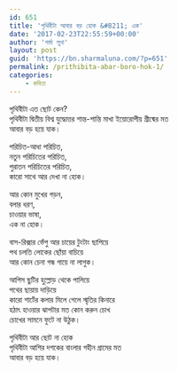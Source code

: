 ```yaml
---
id: 651
title: 'পৃথিবীটা আবার বড় হোক &#8211; এক'
date: '2017-02-23T22:55:59+00:00'
author: 'শর্মা লুনা'
layout: post
guid: 'https://bn.sharmaluna.com/?p=651'
permalink: /prithibita-abar-boro-hok-1/
categories:
    - কবিতা
---
```


পৃথিবীটা এত ছোট কেন?  
পৃথিবীটা দ্বিতীয় বিশ্ব যুদ্ধোত্তর শান্ত-শান্তি মাখা ইয়োরোপীয় গ্রীষ্মের মত  
আবার বড় হয়ে যাক।

পরিচিত-আধা পরিচিত,  
নতুন পরিচিতের পরিচিত,  
পুরাতন পরিচিতের পরিচিত,  
কারো সাথে আর দেখা না হোক।

আর কোন মুখের গড়ন,  
বলার ধরণ,  
চাওয়ার ভাষা,  
এক না হোক।

বাস-রিক্সার ভেঁপু আর চায়ের টুংটাং ছাপিয়ে  
পথ চলতি লোকের ছোঁয়া বাচিয়ে  
আর কোন চেনা গন্ধ গায়ে না লাগুক।

আপিস ছুটির হুল্লোড় থেকে পালিয়ে  
পথের ছায়ায় দাড়িয়ে  
কারো শার্টের কলার মিলে গেলে স্মৃতির কিনারে  
হঠাৎ হাওয়ার ঝাপটার মত কোন করুন চোখ  
চোখের সামনে ফুটে না উঠুক।

পৃথিবীটা আর ছোট না হোক  
পৃথিবীটা আশির দশকের বাংলার গহীন গ্রামের মত  
আবার বড় হয়ে যাক।